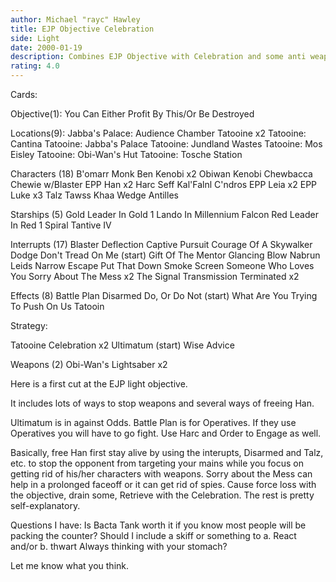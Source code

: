 ```yaml
---
author: Michael "rayc" Hawley
title: EJP Objective Celebration
side: Light
date: 2000-01-19
description: Combines EJP Objective with Celebration and some anti weapon tech.
rating: 4.0
---
```

Cards: 

Objective(1):
You Can Either Profit By This/Or Be Destroyed

Locations(9):
Jabba's Palace: Audience Chamber
Tatooine  x2
Tatooine: Cantina
Tatooine: Jabba's Palace
Tatooine: Jundland Wastes
Tatooine: Mos Eisley
Tatooine: Obi-Wan's Hut
Tatooine: Tosche Station

Characters (18)
B'omarr Monk
Ben Kenobi  x2
Obiwan Kenobi
Chewbacca
Chewie w/Blaster
EPP Han  x2
Harc Seff
Kal'Falnl C'ndros
EPP Leia  x2
EPP Luke  x3
Talz
Tawss Khaa
Wedge Antilles


Starships (5)
Gold Leader In Gold 1
Lando In Millennium Falcon
Red Leader In Red 1
Spiral
Tantive IV

Interrupts (17)
Blaster Deflection
Captive Pursuit
Courage Of A Skywalker
Dodge
Don't Tread On Me (start)
Gift Of The Mentor
Glancing Blow
Nabrun Leids
Narrow Escape
Put That Down
Smoke Screen
Someone Who Loves You
Sorry About The Mess  x2
The Signal
Transmission Terminated  x2

Effects (8)
Battle Plan
Disarmed
Do, Or Do Not (start)
What Are You Trying To Push On Us
Tatooin 

Strategy: 

Tatooine Celebration x2
Ultimatum (start)
Wise Advice

Weapons (2)
Obi-Wan's Lightsaber x2


Here is a first cut at the EJP light objective.

It includes lots of ways to stop weapons and several ways of freeing Han.

Ultimatum is in against Odds.
Battle Plan is for Operatives. If they use Operatives you will have to go fight. Use Harc and Order to Engage as well.

Basically, free Han first
stay alive by using the interupts, Disarmed and Talz, etc. to stop the opponent from targeting your mains while you focus on getting rid of his/her characters with weapons. Sorry about the Mess can help in a prolonged faceoff or it can get rid of spies.
Cause force loss with the objective, drain some,
Retrieve with the Celebration.	The rest is pretty self-explanatory.

Questions I have:
Is Bacta Tank worth it if you know most people will be packing the counter?
Should I include a skiff or something to
a. React and/or
b. thwart Always thinking with your stomach?

Let me know what you think.

